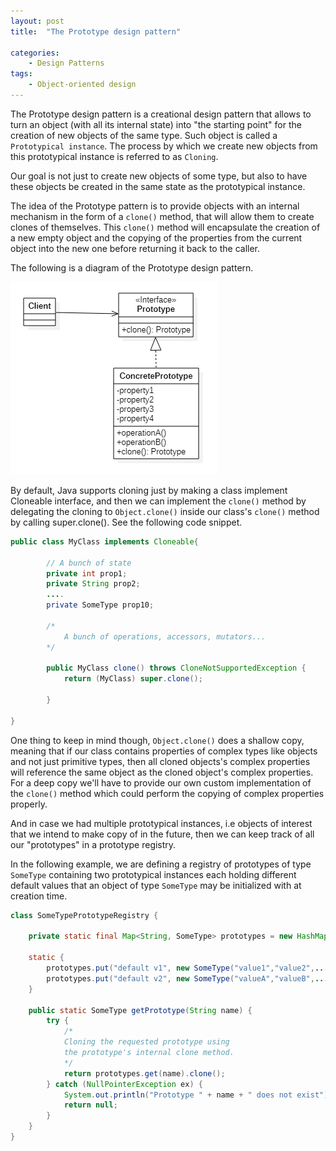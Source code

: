 ```yaml
---
layout: post
title:  "The Prototype design pattern"

categories: 
    - Design Patterns
tags:
    - Object-oriented design
---
```


The Prototype design pattern is a creational design pattern that allows to turn an object (with all its internal state) into "the starting point" for the creation of new objects of the same type. Such object is called a `Prototypical instance`. The process by which we create new objects from this prototypical instance is referred to as `Cloning`.

Our goal is not just to create new objects of some type, but also to have these objects be created in the same state as the prototypical instance. 

The idea of the Prototype pattern is to provide objects with an internal mechanism in the form of a `clone()` method, that will allow them to create clones of themselves. This `clone()` method will encapsulate the creation of a new empty object and the copying of the properties from the current object into the new one before returning it back to the caller.

The following is a diagram of the Prototype design pattern.

![Prototype Design Diagram](/images/blog/design-patterns-prototype/design_patterns_prototype_diagram_1.png)

By default, Java supports cloning just by making a class implement Cloneable interface, and then we can implement the `clone()` method by delegating the cloning to `Object.clone()` inside our class's `clone()` method by calling super.clone(). See the following code snippet.

```java
public class MyClass implements Cloneable{
	
        // A bunch of state
        private int prop1;
        private String prop2;
        ....
        private SomeType prop10;

        /*
            A bunch of operations, accessors, mutators...
        */

        public MyClass clone() throws CloneNotSupportedException {
            return (MyClass) super.clone();
        
        }

}
```

One thing to keep in mind though, `Object.clone()` does a shallow copy, meaning that if our class contains properties of complex types like objects and not just primitive types, then all cloned objects's complex properties will reference the same object as the cloned object's complex properties. For a deep copy we'll have to provide our own custom implementation of the `clone()` method which could perform the copying of complex properties properly.

And in case we had multiple prototypical instances, i.e objects of interest that we intend to make copy of in the future, then we can keep track of all our "prototypes" in a prototype registry. 

In the following example, we are defining a registry of prototypes of type `SomeType` containing two prototypical instances each holding different default values that an object of type `SomeType` may be initialized with at creation time.

```java
class SomeTypePrototypeRegistry {

    private static final Map<String, SomeType> prototypes = new HashMap<>();

    static {
        prototypes.put("default v1", new SomeType("value1","value2",...));
        prototypes.put("default v2", new SomeType("valueA","valueB",...));
    }

    public static SomeType getPrototype(String name) {
        try {
            /*
            Cloning the requested prototype using 
            the prototype's internal clone method.
            */
            return prototypes.get(name).clone();
        } catch (NullPointerException ex) {
            System.out.println("Prototype " + name + " does not exist");
            return null;
        }
    }
}
```